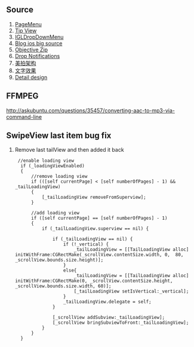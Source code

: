 ## Source

1. [PageMenu](https://github.com/HighBay/PageMenu)
1. [Tip View](https://github.com/teodorpatras/EasyTipView)
1. [IGLDropDownMenu](https://github.com/bestwnh/IGLDropDownMenu)
1. [Blog ios big source](http://cnbin.github.io/blog/2015/09/16/ios-zi-liao-da-quan/)
1. [Objective Zip](https://github.com/gianlucabertani/Objective-Zip)
2. [Drop Notifications](https://github.com/terryworona/TWMessageBarManager)
2. [美拍架构](http://h2ex.com/713)
3. [文字效果](https://github.com/lexrus/LTMorphingLabel)
4. [Detail design](https://soyep.com/)

## FFMPEG
http://askubuntu.com/questions/35457/converting-aac-to-mp3-via-command-line

## SwipeView last item bug fix

1. Remove last tailView and then added it back

        //enable loading view
         if (_loadingViewEnabled)
         {
             //remove loading view
             if (([self currentPage] < [self numberOfPages] - 1) && _tailLoadingView)
             {
                 [_tailLoadingView removeFromSuperview];
             }
             
             //add loading view
             if ([self currentPage] == [self numberOfPages] - 1)
             {
                 if (_tailLoadingView.superview == nil) {
                     
                     if (_tailLoadingView == nil) {
                         if (!_vertical) {
                             _tailLoadingView = [[TailLoadingView alloc] initWithFrame:CGRectMake(_scrollView.contentSize.width, 0,  80, _scrollView.bounds.size.height)];
                         }
                         else{
                             _tailLoadingView = [[TailLoadingView alloc] initWithFrame:CGRectMake(0, _scrollView.contentSize.height,  _scrollView.bounds.size.width, 60)];
                             [_tailLoadingView setIsVertical:_vertical];
                         }
                         _tailLoadingView.delegate = self;
                     }
                     
                     [_scrollView addSubview:_tailLoadingView];
                     [_scrollView bringSubviewToFront:_tailLoadingView];
                 }
             }
         }
